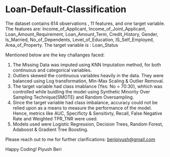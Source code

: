 # Loan-Default-Classification
The dataset contains 614 observations , 11 features, and one target variable.
The features are: Income_of_Applicant, Income_of_Joint_Applicant, Loan_Amount_Requirement, Loan_Amount_Term, Credit_History, Gender, Is_Married, No_of_Dependents, Level_of_Education, IS_Self_Employed, Area_of_Property.
The target variable is : Loan_Status

Mentioned below are the key challanges faced:

1. The Missing Data was imputed using KNN Imputation method, for both continuous and categorical variables.
2. Outliers skewed the continuous variables heavily in the data. They were balanced using Log transformation, Min-Max Scaling & Outlier Removal.
2. The target variable had class imablance (Yes: No = 70:30), whhich was controlled while buidling the model using Synthetic Minority Over Sampling Technique(SMOTE) and Random Oversampling.
3. Since the target variable had class imbalance, accuracy could not be relied upon as a means to measure the performance of the model. Hence, metrics like AUC, Specificty & Sensitivty, Recall, False Negative Rate and Weighted TPR_TNR were used.
4. Models used were Logistic Regression, Decision Trees, Random Forest, Adaboost & Gradient Tree Boosting.

Please reach out to me for further clarifications: beripiyush@gmail.com

Happy Coding!
Piyush Beri
